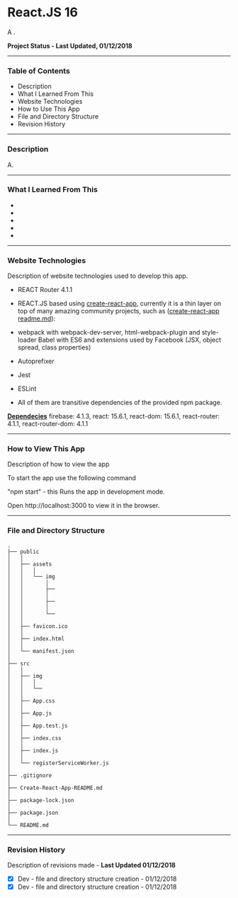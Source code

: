 # React.JS 16 

A .


__Project Status - Last Updated, 01/12/2018__

----

### Table of Contents

  -  Description
  -  What I Learned From This 
  -  Website Technologies 
  -  How to Use This App
  -  File and Directory Structure
  -  Revision History

----

### Description
A.

----

### What I Learned From This
- ​
- ​
-  
- ​
- ​

----

### Website Technologies

Description of website technologies used to develop this app.

- REACT Router 4.1.1
- REACT.JS based using [create-react-app](https://github.com/facebookincubator/create-react-app), currently it is a thin layer on top of many amazing community projects, such as ([create-react-app readme.md](public/Create-React-App-README.md)):

- webpack with webpack-dev-server, html-webpack-plugin and style-loader
  Babel with ES6 and extensions used by Facebook (JSX, object spread, class properties)

- Autoprefixer

- Jest

- ESLint

- All of them are transitive dependencies of the provided npm package.
  ​

__<u>Dependecies</u>__
    firebase: 4.1.3,
    react: 15.6.1,
    react-dom: 15.6.1,
    react-router: 4.1.1,
    react-router-dom: 4.1.1

----


### How to View This App

Description of how to view the app

To start the app use the following command

  "npm start"   - this Runs the app in development mode.

  Open http://localhost:3000 to view it in the browser.

----


### File and Directory Structure

```
.
├── public
│   │
│   ├── assets
│   │   │
│   │   └── img
│   │       │
│   │       ├── 
│   │       │
│   │       ├── 
│   │       │
│   │       └── 
│   │
│   ├── favicon.ico
│   │
│   ├── index.html
│   │
│   └── manifest.json
│
├── src
│   │
│   ├── img
│   │   │
│   │   └── 
│   │
│   ├── App.css
│   │
│   ├── App.js
│   │
│   ├── App.test.js
│   │
│   ├── index.css
│   │
│   ├── index.js
│   │
│   └── registerServiceWorker.js
│ 
├── .gitignore
│
├── Create-React-App-README.md
│
├── package-lock.json
│
├── package.json
│
└── README.md            
```
----
### Revision History 

Description of revisions made - __Last Updated 01/12/2018__

  - [x] Dev - file and directory structure creation  - 01/12/2018
  - [x] Dev - file and directory structure creation  - 01/12/2018
